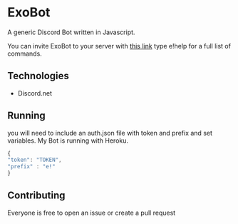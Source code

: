 
# ExoBot

A generic Discord Bot written in Javascript.

You can invite ExoBot to your server with [this link](https://discordapp.com/oauth2/authorize?client_id=575619901310369803&scope=bot&permissions=1416834054)
type e!help for a full list of commands.

## Technologies

* Discord.net

## Running

you will need to include an auth.json file with token and prefix and set variables. My Bot is running with Heroku.
```javascript
{
"token": "TOKEN",
"prefix" : "e!"
}
```

## Contributing

Everyone is free to open an issue or create a pull request
